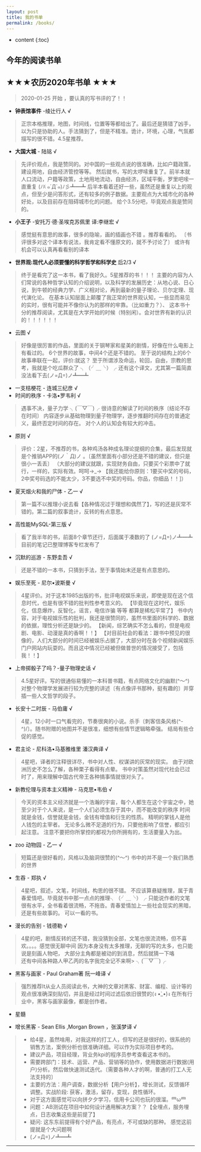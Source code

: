 ```yaml
---
layout: post
title: 我的书单
permalink: /books/
---
```


* content
{:toc}



## 今年的阅读书单

## ★★★农历2020年书单 ★★★

> 2020-01-25 开始 ，要认真的写书评的了！！

- **钟表馆事件**  -绫辻行人 √
> 正宗本格推理，地图，时间线，位置等等都给出了。最后还是猜错了凶手，以为只是协助的人。手法猜到了，但是不精准。诡计，环境，心理，气氛都描写的很不错。4.5星推荐。

- **大国大城**  - 陆铭 √
> 先评价观点，我是赞同的。对中国的一些观点说的很准确，比如户籍政策，建设用地，自由经济管控等等。
> 然后就书，写的太啰嗦重复了。前半本就人口流动，户籍等政策，土地用地流动，自由经济，区域平衡，罗里吧嗦一直重复 (ﾉꐦ ๑´Д`๑)ﾉ彡┻━┻ 
> 后半本看着还好一些，虽然还是重复以上的观点，但至少是问答形式，还有较多的例子数据。主要观点为大城市化的各种好处，以及目前存在阻碍城市化的问题。
> 给个3.5分吧，毕竟观点我是赞同的。

- **小王子** -安托万·德·圣埃克苏佩里 译:李继宏 √
> 感觉挺有意思的故事，很多的隐喻，画的插画也不错 。推荐看看的。
> 〔书评很多对这个译本有说法，我肯定看不懂原文的，就不予讨论了〕
> 或许有机会可以认真再看看别的译本

- **世界观:现代人必须要懂的科学哲学和科学史** 后2/3 √ 
> 终于是看完了这一本书，看了我好久。5星推荐的书！！！
> 主要的内容为人们常说的各种哲学认知的介绍说明，以及科学的发展历史：从地心说、日心说，到牛顿的经典力学、广义相对论，再到最新的量子理论、贝尔定理、现代演化论。
> 在基本认知层面上颠覆了我正常的世界观认知，一些显而易见的实时，很有可能并不像你认为的那样的牢靠。（比如重力？）、
> 这本书十分的推荐阅读，尤其是在大学开始的时候（特别闲）。会对世界有新的认识的！！！！！！

* 云图  √ 
> 好像是很厉害的作品，里面的关于钢琴家和星美的剧情，好像在什么电影上有看过的。
> 6个世界的故事，中间4个还是不错的。
> 至于说的结构上的6个故事串联在一起，评价:就这？
> 至于所谓涉及命运，轮回，自由，宗教的思考，我就是个吃瓜群众了 ╮（╯＿╰）╭
> 还有这个译文，尤其第一篇简直没法看下去(ノ=Д=)ノ┻━┻

* 一支桔梗花  -  连城三纪彦  √
* 时间的秩序  - 卡洛▪罗韦利 √
> 遇事不决，量子力学 ╮(￣▽￣)╭
> 很诗意的解读了时间的秩序〔结论不存在时间〕
> 内容逐步从基础物理到量子物理学，逐步推翻时间存在的普通定义，最终否定时间的存在。
> 对个人的认知会有较大的冲击。

* 原则 √
> 评价：2星，不推荐的书，各种鸡汤各种成名理论提纲的合集，最后发现就是个推销APP的(ノ｀Д)ノ 。〔虽然里面有小部分还是不错的建议，但只是很小一丢丢〕
（大部分的建议就跟，实现财务自由，只要买个彩票中了就行，一样的，实际有效。呵呵→_→  【我还能给你原则：1要买中奖的号码，2中奖号码选的不能太少，3不要选不中奖的号码。你品，你细品！！]）

* 夏天烟火和我的尸体 - 乙一  √
> 第一篇不以推理小说去看【各种情况过于理想和偶然了】，写的还是灰常不错的。第二篇的叙事诡计，反转的有点意思。

* 高性能MySQL-第三版    √
> 看了我半年的书，前面8个章节还行，后面属于凑数的了  (ノ=Д=)ノ┻━┻
> 目前的笔记已整理博客专栏发布了 

* 沉默的巡游 - 东野圭吾 √
> 还是不错的一本书，只猜到手法，至于事情始末还是有点意思的。

* 娱乐至死 - 尼尔▪波斯曼 √ 
> 4星评价。对于这本1985出版的书，批评电视娱乐来说，即使是现在这个信息时代，也是有很不错的批判性参考意义的。
> 【毕竟现在这时代，娱乐化，信息爆炸，反智化，谣言，电信诈骗 等等 都算是稀松平常了】
> 书中内容，对于电视娱乐性的批判，我还是很赞同的，虽然书里面的科学的、数据的依据，理性分析还是缺少的。
>【新闻，综艺确实不怎么看的，但是电视剧、电影、动漫是真的香啊！！】
>【对目前社会的看法：跟书中预见的很像的，人们大部分的时间已经被娱乐占据了，大部分时在各个视频新闻娱乐门户网站内玩耍的。而且这中情况已经被但做普世的情况接受了，包括我！！】

* 上帝掷骰子了吗？-量子物理史话 √
> 4.5星好评。写的很通俗易懂的一本科普书籍，有点网络文化的幽默(^～^)   
> 对整个物理学发展进行较为完整的讲述〔有点像评书那种，挺有趣的〕并穿插一些人文哲学的段子。

* 长安十二时辰 -  马伯庸 √ 
> 4星，12小时一口气看完的，节奏很爽的小说。杀手〔刺客信条风格(^-^)/〕。随书附赠的地图并不是很准，细想有些情节逻辑略牵强。
> 结局有些仓促的感觉。

* 君主论 - 尼科洛▪马基雅维里 潘汉典译 √
> 4星吧，译者的注释很详尽，书中对人性、权谋讲的灰常的现实。 
> 由于对欧洲历史不怎么了解，各种栗子看得有点晕。
> 书中对策虽然对现代社会已过时了，用来理解中国古代帝王各种搞事情就很对头了。

* 新教伦理与资本主义精神 - 马克思▪韦伯 √
> 今天的资本主义经济就是一个浩瀚的宇宙，每个人都生在这个宇宙之中，她至少对于个人来说，是一个人们必须生存于其中，而不能改变的秩序
> 时间就是金钱，信誉就是金钱，金钱有增值和衍生的性质。
>  精明的掌钱人是他人钱包的主宰者。
> 无论多么微不足道的行为，只要他影响了信誉，都应引起注意。
 > 注意不要把你所掌控的都视为你所拥有的，生活要量入为出。
* zoo 动物园 - 乙一  √
> 短篇还是很好看的，风格以及脑洞很赞的(^～^)
> 书中的并不是一个我们熟悉的世界

* 生吞 - 郑执 √
> 4星吧，叙述，文笔，时间线，构思的很不错。
> 不应该算悬疑推理，属于青春爱情吧。毕竟就书中那一点点的推理╮（╯＿╰）╭
> 只能说作者的文笔很有水平，全书看着很流畅，不拖沓。青春爱情加上一些社会现实的黑暗，还是有些故事的。
> 可以一看的书。

* 漫长的告别 - 钱德勒 √
> 4星的吧，剧情反转的还不错，我没猜到全部，文笔也很流流畅，但不喜欢。。。。感觉很无聊中间
> 因为本身没有太多推理，无聊的写的太多，也只能说是刻画人物吧， 大部分主角都是被动的到消息，然后就猜一下咯   
> 还有中间各种路人甲乙丙的名字我完全记不来啊> ╮(￣▽￣)╭

* 黑客与画家 -  Paul Graham著 阮一峰译 √
> 强烈推荐It从业人员阅读此书，大神的文章对黑客、财富、编程、设计等的观点很准确深刻贴切，并且是经过时间过滤后依旧很赞的(ง •̀_•́)ง
> 在所有行业中，黑客与画家最像，都是创作者。

* 星髓 

* 增长黑客 - Sean Ellis ,Morgan Brown ，张溪梦译 √
> * 给4星，虽然啥用，对我这样的打工人，但写的还是很好的，很系统的销售方法，案例分析也很准确详细。可以作为实际项目参考的。
> * 建议产品，项目经理，背业务kpi的程序员参考查看这本书的。
> * 需要跨部门：技术、运营、产品、营销等的协作，使用数据进行数据(用户)分析。然后做快速测试迭代。〔需要各种人才的啊，普通的打工人无法支持的〕
> * 主要的方法：用户调查，数据分析【用户分析】，增长测试，反馈循环调整。实战阶段: 获客，激活，留存，变现，良性循环。
> * 对于这方面感觉可以向拼夕夕学习，信用卡公司也玩的很溜。罒ω罒 
> * 问题：AB测试在项目中如何设计通用解决方案？？【全埋点，服务埋点，日志收集这些是前提了】
> * 疑问: 这东东前提得有个好产品，有亮点，不可或缺的那种。 感觉这前提就是个大问题啊
> * (ノ=Д=)ノ┻━┻    

---
